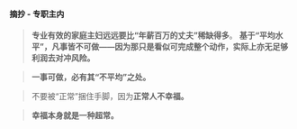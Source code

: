 #### 摘抄 - 专职主内
>**专业有效的家庭主妇远远要比“年薪百万的丈夫”稀缺得多**。
>**基于“平均水平”，凡事皆不可做——因为那只是看似可完成整个动作，实际上亦无足够利润去对冲风险。**

>**一事可做，必有其“不平均”之处。**

>不要被“正常”捆住手脚，因为**正常人不幸福。**

>**幸福本身就是一种超常。**